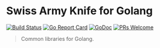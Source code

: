 # Swiss Army Knife for Golang

[![Build Status](https://travis-ci.org/jiusanzhou/knife-go.png)](https://travis-ci.org/jiusanzhou/knife-go)
[![Go Report Card](https://goreportcard.com/badge/github.com/jiusanzhou/knife-go)](https://goreportcard.com/report/github.com/hjiusanzhou/knife-go)
[![GoDoc](https://godoc.org/github.com/jiusanzhou/knife-go?status.svg)](https://godoc.org/github.com/jiusanzhou/knife-go)
[![PRs Welcome](https://img.shields.io/badge/PRs-welcome-brightgreen.svg?style=flat-square)](http://makeapullrequest.com)

> Common libraries for Golang.
